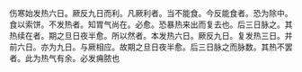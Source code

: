 伤寒始发热六日。厥反九日而利。凡厥利者。当不能食。今反能食者。恐为除中。食以索饼。不发热者。知胃气尚在。必愈。恐暴热来出而复去也。后三日脉之。其热续在者。期之旦日夜半愈。所以然者。本发热六日。厥反九日。复发热三日。并前六日。亦为九日。与厥相应。故期之旦日夜半愈。后三日脉之而脉数。其热不罢者。此为热气有余。必发痈脓也